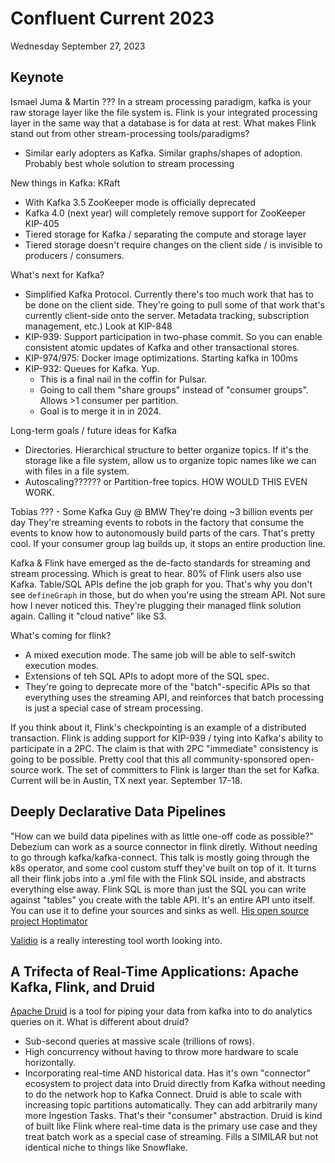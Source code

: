 # Confluent Current 2023

Wednesday September 27, 2023

## Keynote

Ismael Juma & Martin ???
In a stream processing paradigm, kafka is your raw storage layer like the file system is. Flink is your integrated
processing layer in the same way that a database is for data at rest.
What makes Flink stand out from other stream-processing tools/paradigms?
- Similar early adopters as Kafka. Similar graphs/shapes of adoption. Probably best whole solution to stream processing

New things in Kafka:
KRaft
- With Kafka 3.5 ZooKeeper mode is officially deprecated
- Kafka 4.0 (next year) will completely remove support for ZooKeeper
KIP-405
- Tiered storage for Kafka / separating the compute and storage layer
- Tiered storage doesn't require changes on the client side / is invisible to producers / consumers.

What's next for Kafka?
- Simplified Kafka Protocol. Currently there's too much work that has to be done on the client side. They're going to
pull some of that work that's currently client-side onto the server. Metadata tracking, subscription management, etc.)
Look at KIP-848
- KIP-939: Support participation in two-phase commit. So you can enable consistent atomic updates of Kafka and other
transactional stores.
- KIP-974/975: Docker image optimizations. Starting kafka in 100ms
- KIP-932: Queues for Kafka. Yup.
  - This is a final nail in the coffin for Pulsar.
  - Going to call them "share groups" instead of "consumer groups". Allows >1 consumer per partition.
  - Goal is to merge it in in 2024.

Long-term goals / future ideas for Kafka
- Directories. Hierarchical structure to better organize topics. If it's the storage like a file system, allow us to
organize topic names like we can with files in a file system.
- Autoscaling?????? or Partition-free topics. HOW WOULD THIS EVEN WORK.

Tobias ??? - Some Kafka Guy @ BMW
They're doing ~3 billion events per day
They're streaming events to robots in the factory that consume the events to know how to autonomously build parts of
the cars. That's pretty cool. If your consumer group lag builds up, it stops an entire production line.

Kafka & Flink have emerged as the de-facto standards for streaming and stream processing. Which is great to hear.
80% of Flink users also use Kafka.
Table/SQL APIs define the job graph for you. That's why you don't see `defineGraph` in those, but do when you're using
the stream API. Not sure how I never noticed this.
They're plugging their managed flink solution again. Calling it "cloud native" like S3.

What's coming for flink?
- A mixed execution mode. The same job will be able to self-switch execution modes.
- Extensions of teh SQL APIs to adopt more of the SQL spec.
- They're going to deprecate more of the "batch"-specific APIs so that everything uses the streaming API, and reinforces
that batch processing is just a special case of stream processing.

If you think about it, Flink's checkpointing is an example of a distributed transaction.
Flink is adding support for KIP-939 / tying into Kafka's ability to participate in a 2PC.
The claim is that with 2PC "immediate" consistency is going to be possible.
Pretty cool that this all community-sponsored open-source work.
The set of committers to Flink is larger than the set for Kafka.
Current will be in Austin, TX next year. September 17-18.

## Deeply Declarative Data Pipelines

"How can we build data pipelines with as little one-off code as possible?"
Debezium can work as a source connector in flink diretly. Without needing to go through kafka/kafka-connect.
This talk is mostly going through the k8s operator, and some cool custom stuff they've built on top of it.
It turns all their flink jobs into a .yml file with the Flink SQL inside, and abstracts everything else away.
Flink SQL is more than just the SQL you can write against "tables" you create with the table API.
It's an entire API unto itself. You can use it to define your sources and sinks as well.
[His open source project Hoptimator](https://github.com/linkedin/Hoptimator)

[Validio](https://validio.io/) is a really interesting tool worth looking into.

## A Trifecta of Real-Time Applications: Apache Kafka, Flink, and Druid

[Apache Druid](https://druid.apache.org/) is a tool for piping your data from kafka into to do analytics queries on it.
What is different about druid?
- Sub-second queries at massive scale (trillions of rows).
- High concurrency without having to throw more hardware to scale horizontally.
- Incorporating real-time AND historical data. Has it's own "connector" ecosystem to project data into Druid directly
from Kafka without needing to do the network hop to Kafka Connect.
Druid is able to scale with increasing topic partitions automatically. They can add arbitrarily many more Ingestion
Tasks. That's their "consumer" abstraction.
Druid is kind of built like Flink where real-time data is the primary use case and they treat batch work as a special
case of streaming.
Fills a SIMILAR but not identical niche to things like Snowflake.
